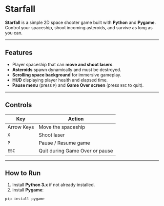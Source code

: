 # Starfall

**Starfall** is a simple 2D space shooter game built with **Python** and **Pygame**.  
Control your spaceship, shoot incoming asteroids, and survive as long as you can.

---

## Features

- Player spaceship that can **move and shoot lasers**.
- **Asteroids** spawn dynamically and must be destroyed.
- **Scrolling space background** for immersive gameplay.
- **HUD** displaying player health and elapsed time.
- **Pause menu** (press `P`) and **Game Over screen** (press `ESC` to quit).

---

## Controls

| Key           | Action                  |
|---------------|------------------------|
| Arrow Keys     | Move the spaceship      |
| `X`            | Shoot laser             |
| `P`            | Pause / Resume game     |
| `ESC`          | Quit during Game Over or pause |

---

## How to Run

1. Install **Python 3.x** if not already installed.  
2. Install **Pygame**:

```bash
pip install pygame
